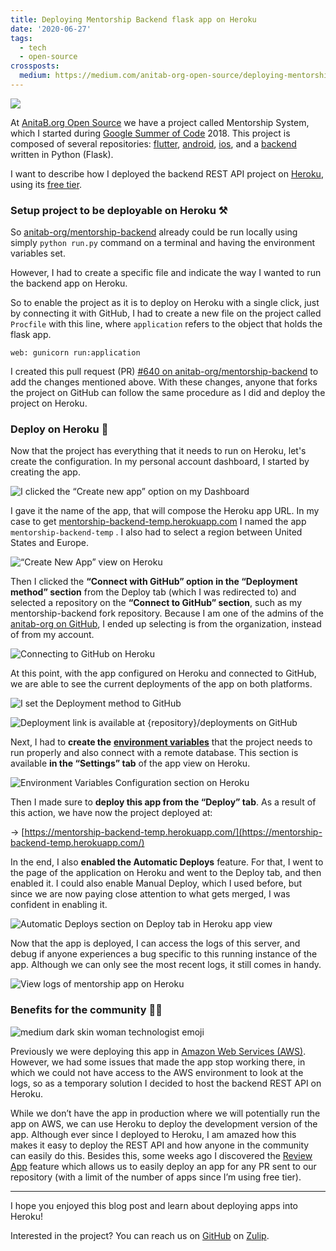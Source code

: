 ```yaml
---
title: Deploying Mentorship Backend flask app on Heroku
date: '2020-06-27'
tags:
  - tech
  - open-source
crossposts:
  medium: https://medium.com/anitab-org-open-source/deploying-mentorship-backend-flask-app-on-heroku-d11d444349cb
---
```


![](/images/deploy-ms-heroku-cover.png)

At [AnitaB.org Open Source](https://github.com/anitab-org) we have a project called Mentorship System, which I started during [Google Summer of Code](https://summerofcode.withgoogle.com/) 2018. This project is composed of several repositories: [flutter](https://github.com/anitab-org/mentorship-flutter), [android](https://github.com/anitab-org/mentorship-android), [ios](https://github.com/anitab-org/mentorship-ios), and a [backend](https://github.com/anitab-org/mentorship-backend) written in Python (Flask).

I want to describe how I deployed the backend REST API project on [Heroku](https://www.heroku.com/), using its [free tier](https://www.heroku.com/pricing).

### Setup project to be deployable on Heroku ⚒️

So [anitab-org/mentorship-backend](https://github.com/anitab-org/mentorship-backend) already could be run locally using simply `python run.py` command on a terminal and having the environment variables set.

However, I had to create a specific file and indicate the way I wanted to run the backend app on Heroku.

So to enable the project as it is to deploy on Heroku with a single click, just by connecting it with GitHub, I had to create a new file on the project called `Procfile` with this line, where `application` refers to the object that holds the flask app.

```
web: gunicorn run:application
```

I created this pull request (PR) [#640 on anitab-org/mentorship-backend](https://github.com/anitab-org/mentorship-backend/pull/640) to add the changes mentioned above. With these changes, anyone that forks the project on GitHub can follow the same procedure as I did and deploy the project on Heroku.

### Deploy on Heroku 🚀

Now that the project has everything that it needs to run on Heroku, let's create the configuration. In my personal account dashboard, I started by creating the app.

![I clicked the “Create new app” option on my Dashboard](/images/deploy-ms-heroku-2.png)

I gave it the name of the app, that will compose the Heroku app URL. In my case to get [mentorship-backend-temp.herokuapp.com](https://mentorship-backend-temp.herokuapp.com/) I named the app `mentorship-backend-temp` . I also had to select a region between United States and Europe.

![“Create New App” view on Heroku](/images/deploy-ms-heroku-3.png)

Then I clicked the **“Connect with GitHub” option in the “Deployment method” section** from the Deploy tab (which I was redirected to) and selected a repository on the **“Connect to GitHub” section**, such as my mentorship-backend fork repository. Because I am one of the admins of the [anitab-org on GitHub](https://github.com/anitab-org), I ended up selecting is from the organization, instead of from my account.

![Connecting to GitHub on Heroku](/images/deploy-ms-heroku-4.png)

At this point, with the app configured on Heroku and connected to GitHub, we are able to see the current deployments of the app on both platforms.

![I set the Deployment method to GitHub](/images/deploy-ms-heroku-5.png)

![Deployment link is available at {repository}/deployments on GitHub](/images/deploy-ms-heroku-6.png)

Next, I had to **create the** [**environment variables**](https://github.com/anitab-org/mentorship-backend/blob/develop/docs/environment-variables.md) that the project needs to run properly and also connect with a remote database. This section is available **in the “Settings” tab** of the app view on Heroku.

![Environment Variables Configuration section on Heroku](/images/deploy-ms-heroku-7.png)

Then I made sure to **deploy this app from the “Deploy” tab**. As a result of this action, we have now the project deployed at:

→ [https://mentorship-backend-temp.herokuapp.com/](https://mentorship-backend-temp.herokuapp.com/)

In the end, I also **enabled the Automatic Deploys** feature. For that, I went to the page of the application on Heroku and went to the Deploy tab, and then enabled it. I could also enable Manual Deploy, which I used before, but since we are now paying close attention to what gets merged, I was confident in enabling it.

![Automatic Deploys section on Deploy tab in Heroku app view](/images/deploy-ms-heroku-8.png)

Now that the app is deployed, I can access the logs of this server, and debug if anyone experiences a bug specific to this running instance of the app. Although we can only see the most recent logs, it still comes in handy.

![View logs of mentorship app on Heroku](/images/deploy-ms-heroku-9.png)

### Benefits for the community 👐🏾

![medium dark skin woman technologist emoji](/images/deploy-ms-heroku-10.png)

Previously we were deploying this app in [Amazon Web Services (AWS)](https://aws.amazon.com/). However, we had some issues that made the app stop working there, in which we could not have access to the AWS environment to look at the logs, so as a temporary solution I decided to host the backend REST API on Heroku.

While we don’t have the app in production where we will potentially run the app on AWS, we can use Heroku to deploy the development version of the app. Although ever since I deployed to Heroku, I am amazed how this makes it easy to deploy the REST API and how anyone in the community can easily do this. Besides this, some weeks ago I discovered the [Review App](https://devcenter.heroku.com/articles/github-integration-review-apps) feature which allows us to easily deploy an app for any PR sent to our repository (with a limit of the number of apps since I’m using free tier).

---

I hope you enjoyed this blog post and learn about deploying apps into Heroku!

Interested in the project? You can reach us on [GitHub](https://github.com/anitab-org) on [Zulip](https://anitab-org.zulipchat.com/).
